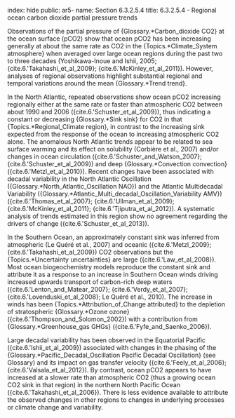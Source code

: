 index: hide
public: ar5-
name: Section 6.3.2.5.4
title: 6.3.2.5.4 - Regional ocean carbon dioxide partial pressure trends

Observations of the partial pressure of {Glossary.*Carbon_dioxide CO2} at the ocean surface (pCO2) show that ocean pCO2 has been increasing generally at about the same rate as CO2 in the {Topics.*Climate_System atmosphere} when averaged over large ocean regions during the past two to three decades (Yoshikawa-Inoue and Ishii, 2005; {cite.6.'Takahashi_et_al_2009}; {cite.6.'McKinley_et_al_2011}). However, analyses of regional observations highlight substantial regional and temporal variations around the mean {Glossary.*Trend trend}.

In the North Atlantic, repeated observations show ocean pCO2 increasing regionally either at the same rate or faster than atmospheric CO2 between about 1990 and 2006 ({cite.6.'Schuster_et_al_2009}), thus indicating a constant or decreasing {Glossary.*Sink sink} for CO2 in that {Topics.*Regional_Climate region}, in contrast to the increasing sink expected from the response of the ocean to increasing atmospheric CO2 alone. The anomalous North Atlantic trends appear to be related to sea surface warming and its effect on solubility (Corbière et al., 2007) and/or changes in ocean circulation ({cite.6.'Schuster_and_Watson_2007}; {cite.6.'Schuster_et_al_2009}) and deep {Glossary.*Convection convection} ({cite.6.'Metzl_et_al_2010}). Recent changes have been associated with decadal variability in the North Atlantic Oscillation ({Glossary.*North_Atlantic_Oscillation NAO}) and the Atlantic Multidecadal Variability ({Glossary.*Atlantic_Multi_decadal_Oscillation_Variability AMV}) ({cite.6.'Thomas_et_al_2007}; {cite.6.'Ullman_et_al_2009}; {cite.6.'McKinley_et_al_2011}; {cite.6.'Tjiputra_et_al_2012}). A systematic analysis of trends estimated in this region show no agreement regarding the drivers of change ({cite.6.'Schuster_et_al_2013}).

In the Southern Ocean, an approximately constant sink was inferred from atmospheric (Le Quéré et al., 2007) and oceanic ({cite.6.'Metzl_2009}; {cite.6.'Takahashi_et_al_2009}) CO2 observations but the {Topics.*Uncertainty uncertainties} are large ({cite.6.'Law_et_al_2008}). Most ocean biogeochemistry models reproduce the constant sink and attribute it as a response to an increase in Southern Ocean winds driving increased upwards transport of carbon-rich deep waters ({cite.6.'Lenton_and_Matear_2007}; {cite.6.'Verdy_et_al_2007}; {cite.6.'Lovenduski_et_al_2008}; Le Quéré et al., 2010). The increase in winds has been {Topics.*Attribution_of_Change attributed} to the depletion of stratospheric {Glossary.*Ozone ozone} ({cite.6.'Thompson_and_Solomon_2002}) with a contribution from {Glossary.*Greenhouse_gas GHGs} ({cite.6.'Fyfe_and_Saenko_2006}).

Large decadal variability has been observed in the Equatorial Pacific ({cite.6.'Ishii_et_al_2009}) associated with changes in the phasing of the {Glossary.*Pacific_Decadal_Oscillation Pacific Decadal Oscillation} (see Glossary) and its impact on gas transfer velocity ({cite.6.'Feely_et_al_2006}; {cite.6.'Valsala_et_al_2012}). By contrast, ocean pCO2 appears to have increased at a slower rate than atmospheric CO2 (thus a growing ocean CO2 sink in that region) in the northern North Pacific Ocean ({cite.6.'Takahashi_et_al_2006}). There is less evidence available to attribute the observed changes in other regions to changes in underlying processes or climate change and variability.
